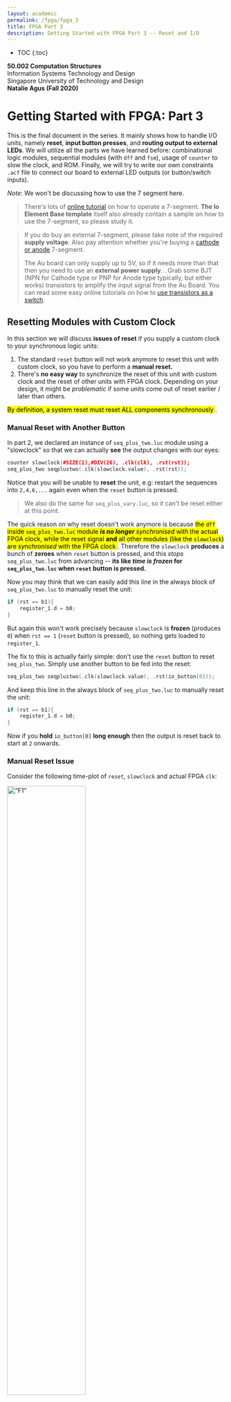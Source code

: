 ```yaml
---
layout: academic
permalink: /fpga/fpga_3
title: FPGA Part 3
description: Getting Started with FPGA Part 3 -- Reset and I/O
---
```



* TOC
{:toc}

**50.002 Computation Structures**
<br>
Information Systems Technology and Design
<br>
Singapore University of Technology and Design
<br>
**Natalie Agus (Fall 2020)**

# Getting Started with FPGA: Part 3

This is the final document in the series. It mainly shows how to handle I/O units, namely **reset**, **input button presses**, and **routing output to external LEDs**.  We will utilize all the parts we have learned before: combinational logic modules, sequential modules (with `dff` and `fsm`), usage of `counter` to slow the clock, and ROM. Finally, we will try to write our own constraints `.acf` file to connect our board to external LED outputs (or button/switch inputs). 

*Note*: We won't be discussing how to use the 7 segment here. 

> There's lots of <a href="https://alchitry.com/blogs/tutorials/io-element" target="_blank">online tutorial</a> on how to operate a 7-segment. **The Io Element Base template** itself also already contain a sample on how to use the 7-segment, so please study it. 

>If you do buy an external 7-segment, please take note of the required **supply voltage**. Also pay attention whether you're buying a <a href="https://www.electronics-tutorials.ws/blog/7-segment-display-tutorial.html" target="_blank">cathode or anode</a>  7-segment. 
>
>The Au board can only supply up to 5V, so if it needs more than that then you need to use an **external power supply**. . Grab some BJT (NPN for Cathode type or PNP for Anode type typically, but either works) transistors to amplify the input signal from the Au Board. You can read some easy online tutorials on how to <a href="https://www.electronics-tutorials.ws/transistor/tran_4.html" target="_blank">use transistors as a switch</a>.

## Resetting Modules with Custom Clock
In this section we will discuss **issues of reset** if you supply a custom clock to your synchronous logic units:
1. The standard `reset` button will not work anymore to reset this unit with custom clock, so you have to perform a **manual reset.**  
2. There's **no easy way** to synchronize the reset of this unit with custom clock and the reset of other units with FPGA clock. Depending on your design, it might be *problematic* if some units come out of reset earlier / later than others. 

<mark> By definition, a system reset must reset ALL components synchronously </mark>.

### Manual Reset with Another Button
 
In part 2, we declared an instance of `seq_plus_two.luc` module using a "slowclock" so that we can actually **see** the output changes with our eyes:
```cpp
counter slowclock(#SIZE(1),#DIV(26), .clk(clk), .rst(rst));
seq_plus_two seqplustwo(.clk(slowclock.value), .rst(rst));
```
Notice that you will be unable to **reset** the unit, e.g: restart the sequences into `2,4,6,...` again even when the `reset` button is pressed. 

> We also do the same for `seq_plus_vary.luc`, so it can't be reset either at this point. 

The quick reason on why reset doesn't work anymore is because <mark> the `dff` inside `seq_plus_two.luc` module ***is no longer** synchronised* with the actual FPGA clock, while the reset signal **and** all other modules (like the `slowclock`) are *synchronised* with the FPGA clock </mark>.  Therefore the `slowclock`  **produces** a bunch of **zeroes** when `reset` button is pressed, and this *stops* `seq_plus_two.luc` from advancing -- **its like *time is frozen* for `seq_plus_two.luc` when `reset` button is pressed.**

Now you may think that we can easily add this line in  the always block of `seq_plus_two.luc` to manually reset the unit:

```cpp
if (rst == b1){
	register_1.d = b0;
}
```
But again this won't work precisely because `slowclock` is **frozen** (produces `0`) when `rst == 1` (`reset` button is pressed), so nothing gets loaded to `register_1`. 

The fix to this is actually fairly simple: don't use the `reset` button to reset `seq_plus_two`. Simply use another button to be fed into the reset: 

```cpp
seq_plus_two seqplustwo(.clk(slowclock.value), .rst(io_button[0]));
```

And keep this line in  the always block of `seq_plus_two.luc` to manually reset the unit:

```cpp
if (rst == b1){
	register_1.d = b0;
}
```

Now if you **hold** `io_button[0]` **long enough** then the output is reset back to start at `2` onwards. 

### Manual Reset Issue

Consider the following time-plot of `reset`, `slowclock` and actual FPGA `clk`:

<img src="https://dl.dropboxusercontent.com/s/u8hh5xcjpej97yl/timesync.png?raw=1"  alt=“F1”  width="60%" height = "60%">

It is **entirely possible** for the slowclock (rising edge) to entirely **miss** the "reset" button (in our example, we used `io_button[0]` as manual reset) press *if the press isn't covering the shaded region* (depending on how slow the clock is).  

Plus, if it happens to *change* at the shaded region then we might run into *metastability* problem.  Even worse, since we don't know how button input from external source will change in relation to the rising edge of the clock (be it system or custom), it is possible that some flip flops are reset and some others aren't. This is disastrous!

<mark> Bottomline is, external inputs are **unreliable**, and can be disastrous if its used to trigger important events like a `reset` </mark>. 

### Reset Conditioner

Normally, we can entirely avoid the *metastability* and *desynchronisation* problem using the built-in component: `reset_conditioner`.

The `reset_conditioner` in `au_top.luc` **synchronises** the reset signal **with the actual FPGA clock** so that all synchronous units in the FPGA will come out of reset at once, so that there won't be a case where some `dff` stay reset one cycle longer than the other.  You can read more about **reset_conditioner**  at the end of <a href="https://alchitry.com/blogs/tutorials/synchronous-logic-1" target="_blank">this</a> tutorial and <a href="https://learn.sparkfun.com/tutorials/external-io-and-metastability/all" target="_blank">this</a> tutorial as well.

For our `seq_plus_two.luc` unit, we used a custom clock and a *separate* manual reset from the rest of the units implemented in the FPGA.  While for this case alone it *seems* fine, it is a bad idea because if you have a more complicated system **it can be** **disastrous**:
 * If you manually reset each and every one of them without any kind of conditioner unit, then there's no way to ensure that all units come out of the reset at the same time. 
 * The only way to ensure that its all "reset" at the same time would be to **switch off and on** the device again, which is rather *unprofessional*. 

**So how do we tackle this?** 
> *How can we slow-down the output of the unit (so that we can observe the output with the naked eye) without having to use a different clock?* 


<mark> **Bottomline is:** if you need to `reset` your module for any purpose, **it is a bad idea  to use another clock other than the original FPGA clock** -- unless of course you're very experienced in this field. </mark>


## Slowing Modules with FPGA Clock
A *better* way to sort of "slow down" the output of a module is to put certain logic condition in the `always` block instead and still supplying the original hardware `clk` and `rst` signal to it. Components that should be used to slow within sequential modules *without messing* with the `clk` are the **counter** and **edge_detector**. 

### Slowing the output rate and enabling system reset for `seq_plus_two.luc`
Since what we want is to perform `+2` only around **once** per second (so that we can see the output in effect), we need the same slow counter device be used within `seq_plus_two` instead:

```cpp
counter slowClock(#DIV(26), .clk(clk), .rst(rst));
```

We need another module called the **edge detector** because we just want to have that trigger to +2 *once* every 1 second.
> In 1 second, 100 million cycles of the FPGA clock have passed. We only one ONE out of the 100 million cycles to trigger the +2.  

The time diagram below illustrates how an edge detector work:
<img src="https://dl.dropboxusercontent.com/s/f6jzjq0smatdb5r/edge.png?raw=1"  alt=“F1”  width="60%" height = "60%">

Add the edge-detector component (under Pulse Manipulation), and declare it in `seq_plus_two.luc`:
```cpp
edge_detector slowClockEdge(.clk(clk));
```



Modify the `always` block to be as such:
```cpp
{
	dff register_1[8](#INIT(0), .clk(clk), .rst(rst));
	eight_bit_adder plus_two;
	counter slowClock(#SIZE(1), #DIV(26), .clk(clk), .rst(rst));
	edge_detector slowClockEdge(#RISE(1), #FALL(0), .clk(clk));

  always {
    slowClockEdge.in = slowClock.value;
  	plus_two.y = 8h02;
  	plus_two.x = register_1.q;
  	plus_two.cin = b0;
    
	 
    if (slowClockEdge.out == b1){ //only add when MSB of slowCLock == 1
     register_1.d = plus_two.s;
    }
	  out = plus_two.s;
  }
```
* In the first line, we pass the output of the slowClock to the edge detector so that it will produce a value of `1` once (within 1 clk cycle of the FPGA clock) at every rising edge. 
* Then we only update `register_1` to store the current output of the adder when `slowClockEdge.out == b1`. 

We now can supply the hardware clock `clk` and `rst` signal when declaring it at `au_top.luc`, and no longer supply a custom clock into it:
```cpp
seq_plus_twoSlow seqplustwo(.clk(clk), .rst(rst));
```
You can find the final implementation <a href="https://github.com/natalieagus/SampleAlchitryProjects/blob/master/GettingStartedWithFPGA/source/seq_plus_twoSlow.luc" target="_blank">here</a>.

### Slowing the output rate and enabling system reset for `seq_plus_vary.luc`

Similarly for this unit, we can use the slowcounter and edge detector to trigger the state change only when the output of the edge detector is `1`.

Another way to use the counter is to create an `N` bit counter, and feed in the MSB as the input of the edge detector: 
>Notice that the  LSB of the output of an `N` bit counter fed with system clock will be incremented by 1 as fast as the system clock cycle. The second LSB will be incremented half as fast as the LSB. The third LSB will be incremented half as fast as the second LSB, and so on. We can utilise this observation to create a slow-clock by utilizing the higher bits of the counter. 

```cpp
const SLOWCLOCK_SIZE = 27;
counter slowClock(#SIZE(SLOWCLOCK_SIZE), .clk(clk), .rst(rst));
edge_detector slowClockEdge(#RISE(1), #FALL(0), .clk(clk));

....// inside always block
slowClockEdge.in = slowClock.value[SLOWCLOCK_SIZE-1];
``` 

The updated `always` block of `seq_plus_vary.luc` is as follows, where we perform state transition or loading of output of adder to `register_1` only when the edge detector's output produces a `1`:

```cpp
  always {
	adder.y = 8h00;
	adder.x = register_1.q;
	adder.cin = b0;

  slowClockEdge.in = slowClock.value[SLOWCLOCK_SIZE-1];
  
	case (y_controller.q){
  	y_controller.S0:
      	adder.y = 8h02;
       if (slowClockEdge.out == b1){ //only trigger change when slowClockEdge gives a 1
      	    y_controller.d = y_controller.S1;
        }
  	y_controller.S1:
      	adder.y = 8h07;
       if (slowClockEdge.out == b1){
      	y_controller.d = y_controller.S2;
        }
  	y_controller.S2:
      	adder.y = 8h0C;
       if (slowClockEdge.out == b1){
      	y_controller.d = y_controller.S0;
      	}
    }

    if (slowClockEdge.out == b1){
	          register_1.d = adder.s;
        }
    	out = adder.s;
	
  }
```

Similarly, we now can supply the hardware clock `clk` and `rst` signal when declaring it at `au_top.luc`, and no longer supply a custom clock into it:
```cpp
seq_plus_varySlow seqplusvary(.clk(clk), .rst(rst));
```

You can find the complete script <a href="https://github.com/natalieagus/SampleAlchitryProjects/blob/master/GettingStartedWithFPGA/source/seq_plus_varySlow.luc" target="_blank">here</a>.

## Conditioning Button Presses
Just like the reset button, input from external button presses are also *unreliable*. If you're trying to "capture" the input of a button press using a `dff`, then you need to ensure that it doesn't cause metastability using a built-in module called the **`button_conditioner`** (you can find it under *Miscellaneous* category):

```cpp
button_conditioner buttoncond[4](.clk(clk));

...//inside always block
buttoncond.in = io_button[3:0];
```

You can then use `buttoncond.out` as an input to some module that requires button presses as its input. 

## Using Button Presses as Triggers

There's two usages for button inputs in general:
1. You just want a user to *trigger* something **once** by pressing it.
2. You need a user to press and **hold** continuously.

Regardless, you need to know that since the system clock is running so fast at 100MHz, a button press will result in a value of `1` being produced as `buttoncond.out` **for at least thousands of clock cycles**. In other words, if you were to load this as an input to some register,
```cpp
register_1.d = buttoncond.out
```
...then you'd be loading the value of `1` for many many clock cycles to the same register. This is alright if your use case is case **(2)** above, that is if you use it as an input to some combinational logic unit,
 ```cpp
some_combi_logic.input = buttoncond.out
```
...but <mark> using `buttoncond.out` plainly **will not work** if you intend to use the button press as a *trigger* that's supposed to happen **ONCE per PRESS.**   </mark>

In order to trigger the system once per press, you need to use the edge detector (don't forget to specify `#RISE` or `#FALL` or both):
```cpp
edge_detector buttondetector[4](#RISE(1), #FALL(0),.clk(clk)); //detect on rising edge only
``` 
and then use it as such:
```cpp
buttoncond.in = io_button[3:0];
buttondetector.in = buttoncond.out;
some_system.trigger_input = buttondetector.out;
```
Then in the `always` block of that `some_system`, you can simply check if `trigger_input == 1b` and describe what should happen accordingly. 

## Storing Button Press Sequences

In this section, we learn how to utilize all that we have learned before:
* Creating combinational modules
* Creating sequential modules
* Using button conditioners and edge detectors 
* Using FSM and dff 

...to implement this feature: 
* Given a series of button presses,
* We store it and compare it against a fixed sequence 
* Display whether the presses matches the fixed sequence


Create a new source file and name it `sequence_checker.luc` with the following input and output terminals:
```cpp
module sequence_checker (
	input buttons[4],
	input clk, // clock
	input rst, // reset
	output out_result[3],
	output out_buttonseq[4]
)
```
* `buttons[4]`: is a 4-bit button press indicator. Each digit `i` that is `1`(high) represents that button `i` is pressed, hence in total there's 4 different possible buttons that can be pressed. 
* `out_result`:  3-bit indicator that shows whether the button presses matches the sequence. It will be `111` if you're correct, and `100` if you're wrong. Actually 1-bit is sufficient to indicate whether the result is *right* or *wrong* but for clarity we use 3-bits instead. 
* `out_buttonseq` : just to debug. We will explain that later. 


### Planning 

Assume that this module's job is to receive **two** button presses, and each press can be from either of the four button: `io_button[0]`,  `io_button[1]`, `io_button[2]`,   `io_button[3]` (we can easily expand the idea to store and check more sequences of button presses, but lets start with two). 

We need to design a way to store these presses. Since each press can be one of the four buttons, we need 2-bits to indicate (*index*) each button press, e.g:
* `b00` for when `io_button[0]` is pressed
* `b01` for when `io_button[1]` is pressed
* `b10` for when `io_button[2]` is pressed
* `b11` for when `io_button[3]` is pressed

And then we need a memory unit to **store** the button index for each press. Since we have two presses, we can have a 4-bit dff to store the first press in the last 2-bits, and to store the second press in the next 2-bits. 

> For example, if `io_button[2]` is pressed first and  `io_button[3]` is pressed next, the content of this dff should be `b1110`. 

Then, we also need an `fsm` so that we can switch between some states like  waiting for button press, storing button presses, and checking the sequence after two presses are entered. 

Finally, we need a `constant` to match the sequence button presses against. 

### Declaring the modules
Based on our planning above, we can declare these modules:
```cpp
dff sequence[4](#INIT(0), .clk(clk), .rst(rst));
dff result[3](#INIT(0),.clk(clk), .rst(rst));

const MATCH = {b10, b11}; // press button 4, then 3

fsm brain(.clk(clk), .rst(rst)) = {
	WAITFIRSTPRESS,
	WAITSECONDPRESS,
	CHECKPRESS
};
```

The implementation is simple, during state `WAITFIRSTPRESS` and `WAITSECONDPRESS` we either wait for button-press and stay in the state, or if there's any button press, we store it to `sequence` registers and advance to the next state:
```cpp
always{     
    case (brain.q)
    {
      brain.WAITFIRSTPRESS:
        if (buttons[3] | buttons[2] | buttons[1] | buttons[0]){ //if any button is pressed
            if (buttons[3]){
              //fourth button pressed 
              sequence.d[1:0] = b11;
            }
          else if (buttons[2]){
              //third button pressed 
              sequence.d[1:0] = b10;
            }
          else if (buttons[1]){
              //second button pressed 
              sequence.d[1:0] = b01;
            }
          else if (buttons[0]){
              //first button pressed 
              sequence.d[1:0] = b00;
            }           
            brain.d = brain.WAITSECONDPRESS;
            // reset result 
            result.d = b000;
        }
        else{
            brain.d = brain.WAITFIRSTPRESS; //if no press, loop 
        }
      
    
      brain.WAITSECONDPRESS:       
          if (buttons[3] | buttons[2] | buttons[1] | buttons[0]){ //if any button is pressed
            if (buttons[3]){
              //fourth button pressed 
              sequence.d[3:2] = b11;
            }
          else if (buttons[2]){
              //third button pressed 
              sequence.d[3:2] = b10;
            }
          else if (buttons[1]){
              //second button pressed 
              sequence.d[3:2] = b01;
            }
          else if (buttons[0]){
              //first button pressed 
              sequence.d[3:2] = b00;
            }        
            brain.d = brain.CHECKPRESS;
           }
          else{
            brain.d = brain.WAITSECONDPRESS; //if no press, loop 
          }
   
      brain.CHECKPRESS:
        if (sequence.q[1:0] == MATCH[0] && sequence.q[3:2] == MATCH[1]){
            result.d = b111; //RIGHT
        }
        else{
            result.d = b100; //WRONG
        }
        brain.d = brain.CHECKPRESS;
    }
    
    out_result = result.q;
    out_buttonseq = sequence.q;

}
}
```

> Yes, there's a lot of boilerplate "code" in there, but readable. There's better ways to make the code more compact but it doesn't really matter in terms of performance because its not like they're "evaluated" line by line anyway. What's more important is, if you're a beginner, to plan your schematic properly before you start coding. 

You can find the complete code <a href="https://github.com/natalieagus/SampleAlchitryProjects/blob/master/GettingStartedWithFPGA/source/sequence_checker.luc" target="_blank">here</a>.

### Test it
In `au_top.luc`, let's declare the necessary modules:
```cpp
sequence_checker sc(.clk(clk), .rst(rst));
button_conditioner buttoncond[4](.clk(clk));
edge_detector buttondetector[4](#RISE(1), #FALL(0),.clk(clk)); //detect on rising edge only
```

...and in the `always` block of `au_top.luc`, we connect the input and output terminals of the `sequence_checker`:
```cpp
io_led[0][3:0] = io_button[3:0];
buttoncond.in = io_button[3:0];
buttondetector.in = buttoncond.out;

sc.buttons = buttondetector.out;
io_led[2] = sc.out_buttonseq; //debug
io_led[1][2:0] = sc.out_result; //result
```

When you have built and run the program, try pressing some of the `io_button` and observe the output. If you press `io_button[3]` then `io_button[2]`, it will match the `const MATCH` and all three bits of `io_led[1][2:0]` will light up. 



## Using External Output
Finally, we will try to show the result `sc.out_result` on an external LED instead. You need to use the `Br` board for this (the middle board in the stack). Take a look  cuour custom <a href="https://drive.google.com/file/d/1T3Vth8YpqDq1iOcPEW6TWjwVH0-h-59C/view?usp=sharing" target="_blank">Br board schematic</a>. You can route your signals to any pin that supports IO and define them in the **constraints file.** 

Create a new **constraint** file (at the osconstraint folder) and name it `custom` (or any other name that you want, as long as the extension is `.acf`) .

<mark> Important: You are recommended to just have one constraint file. If you need the default I/O terminals on Alchitry Io, then copy over the contents of the other two acf files, <code>io.acf</code> and <code>alchitry.acf</code> and paste it to <code>custom.acf</code>, and delete the former two so you just simply have <code>custom.acf</code>.  Delete ALL other <code>.acf</code> afterwards. </mark>

<div class="redborder"> At this point if you build, chances are you will be met some error as such:
<pre><code>ERROR: [DRC NSTD-1] 
Unspecified I/O Standard: N out of 57 logical ports use I/O standard (IOSTANDARD) value 'DEFAULT', instead of a user assigned specific value.
This may cause I/O contention or incompatibility with the board power or connectivity affecting performance, ...
...
ERROR: [DRC UCIO-1]: Unconstrained Logical Port: N out of 57 logical ports have no user assigned specific location constraint (LOC).
To correct this violation, specify all pin locations. 
This design will fail to generate a bitstream unless all logical ports have a user specified site LOC constraint defined.
</code></pre>
This can be fixed if we specify <strong>all</strong> pins on Alchitry Br (recommended), but that will be quite troublesome. You can however choose to ignore them:
<ul>
<li> Create a new file under "Constraints" (right click >> New File) with name 
<code>filename.xdc</code> (name it anything you want as long as the extension is <code>.xdc</code>). It should fall under "User Constraint" option. </li>
<li>Paste the content of original <code>au.xdc</code> to it, and i</li>
<li>Add three more lines to ignore the warning and allow unconstrained bistream: 
<pre><code>set_property SEVERITY {Warning} [get_drc_checks NSTD-1]
set_property SEVERITY {Warning} [get_drc_checks UCIO-1]
set_property BITSTREAM.General.UnconstrainedPins {Allow} [current_design]</code></pre></li>
<li> Delete the original <code>au.xdc</code>.</ul>
</div>



<mark> You can then define **output** pins in `custom.acf` in the following format,
<pre><code>cpp
pin <pin name> <Br terminal pin name>
</code></pre>
</mark>

<div classname="redbox"> Warning: Ensure that your custom pins do not use any other pins that's already been used on your IO Shield, or other custom pins. Each declaration must be <strong> unique </strong>.</div>

For example, if you'd like to use the Br pins `C49, C48, C2` as an **output** port to display the 3-bit `results`, you can define them as such in `custom.acf`:
```cpp
pin customout[0] C49;
pin customout[1] C48;
pin customout[2] C2;
```
... and then declare them in `au_top.luc`: `output customout[3]`. In the `always` block of `au_top.luc`, connect them to the output of the `sequence_checker`:
```cpp
customout = sc.out_result; //result to external led
```
> Note: if you do not delete the original two `.acf` files and simply added `custom.acf` with these three pin descriptions, then you won't be able to compile successfully. 

Then connect the 3 LEDs on a breadboard with some resistors. If you don't know how breadboard, resistors, or LED works, you can start with some <a href="https://computers.tutsplus.com/tutorials/how-to-use-a-breadboard-and-build-a-led-circuit--mac-54746" target="_blank">basic</a>  circuitry tutorials. 

**TLDR**:
* Connect the short leg of the LED to ground (cathode)
* Connect the long leg of the LED to the output pin (`C49, C48,` and `C2` for each LED)  (anode, voltage high)
* Connect the resistor anywhere within the circuit loop. 

All three LEDs should light up if you key in the right sequence: 
<img src="https://dl.dropboxusercontent.com/s/d4il3wbpcvtshx9/outputvalues.png?raw=1"  alt=“F1”  width="70%" height = "70%">

Likewise, you can define an **input** pin in the following format,
```cpp
pin <pin name> <Br terminal pin name> pulldown
``` 
or:
```cpp
pin <pin name> <Br terminal pin name> pullup
```  


</mark> Input pins with default <code>pulldown</code> resistor will produce a <code>0</code> and input pins with default <code>pullup</code> will produce a <code>1</code>  if there's no external value fed into it. </mark>

> The `pulldown` and `pullup` internal resistors are made to ensure that there won't be "*floating*" or "*invalid*" input values that's fed to your system when there's nothing that's fed to it (i.e: switched off). Read <a href="https://www.electronics-tutorials.ws/logic/pull-up-resistor.html" target="_blank">this</a> if you'd like to know more about pull-up and pull-down resistors. 


## Summary


This document builds up on some of the things we learned before in Part 1 and 2, and it mainly focuses on how to use external I/O devices and reset the whole system properly. You may find the complete project used in all three parts of this introduction to FPGA <a href="https://github.com/natalieagus/SampleAlchitryProjects" target="_blank">here</a>.  

You are recommended to read further on (if they're applicable to your project of course) :
1.  How <a href="https://alchitry.com/blogs/tutorials/io-element" target="_blank">7-Segment works</a> (you can learn using the onboard 7-segment on Alchitry Io first before buying external units). **7-Segment component** is useful to display numbers, e.g: display score, time left, etc. 
2. How LED Strips work (e.g: WS2812B, or SK6812 LEDs). You can refer to online tutorials like  <a href="https://vivonomicon.com/2018/12/24/learning-how-to-fpga-with-neopixel-leds/" target="_blank">this</a> one. We have some sample LED writers that's Au and WS2812B compatible <a href="https://github.com/natalieagus/SampleAlchitryProjects/tree/master/LEDStripTest" target="_blank">here</a>  to get you started. 
3. How you can utilize another powerful **storage device:** the default RAM component. You can find the <a href="https://alchitry.com/blogs/tutorials/hello-your_name_here" target="_blank"> tutorial</a> written by the original author here (there's single-port and dual-port RAM). 

	<mark>**RAM component** is **especially useful** if you need to store a **large** amount of data </mark>, e.g data to be rendered out to large (32x32 or 64x32, etc) LED matrices. It is convenient to use the `dff` for small data storages, but you will run out of logic units real fast if you were to create thousands of dffs (not to mention the bizzare amount of time needed to compile the code). 

4. How RGB LED Matrix works. Some <a href="https://learn.adafruit.com/fpga-rgb-matrix/overview" target="_blank">online tutorials</a> can be a good starting point. You need to have some pretty good understanding about sending clocked serial data though. We have some sample RGB Matrix writer  <a href="https://github.com/natalieagus/SampleAlchitryProjects/tree/master/MatrixLEDTest" target="_blank">here</a> (64x32 compatible, simply adjust the parameter if you have other dimensions, double check the clock and addressing, this follows strictly [adaFruit matrix LED](https://learn.adafruit.com/32x16-32x32-rgb-led-matrix/new-wiring)).  You can use it with some simple RAM modules (2 units of 64x16 cells, each cell containing 3 bits, each unit to drive one-half of the matrix). You can instantiate a simple_ram module like this:
	```cpp
	ADDRESS_SIZE = 4 : ADDRESS_SIZE > 0, //width of the address field (ABCD signals for matrix_led)
    MATRIX_WIDTH = 64 : MATRIX_WIDTH > 0 //number of LEDs per row in the matrix
    
	const RAMSIZE = $pow(2,ADDRESS_SIZE) * MATRIX_WIDTH;
	simple_ram ram_top(#SIZE(3), #DEPTH(RAMSIZE));
	simple_ram ram_bottom(#SIZE(3), #DEPTH(RAMSIZE))
	```


Once you're comfortable with some basic FPGA coding, you can begin designing the datapath for your game and implement the modules required. You may refer to <a href="https://natalieagus.github.io/50002/1D_programmable_machine.html" target="_blank">this tutorial</a> for clues on how to begin if needed. 

## Final note 
To save you some pain and time, it always good to <mark>**test** your **hardware** AND **connections** first ***BEFORE*** testing them together with your implementation </mark>:
1. Test whether every single segment of your 7-segment device is **working**. Use really simple stuffs like jumper wires, voltage source and ground. No code needed. 

3. **If you use LED strips, test whether each LED** **works**. Write some simpler tester code to light up all the LEDs, light them up to with alternating colors, light them up with different colors, etc. 
4. Do the **same** as point (2) above for **LED matrices**, or even basic **single LED lights**, whichever LEDs you use for your project. 
5. Check if the **buttons** or any input device you bought is working by capturing its presses and showing it out on an LED on Alchitry Io. Also, ensure that the button press is **crisp** and not wonky. 
6. If you're using the **breadboard**, make sure the breadboard itself works fine. If you're soldering on the PCB, always test your connection first using some voltage source, ground, and jumper wires. 

<mark> **ONLY** and **ABSOLUTELY ONLY** when you are 100% sure that the hardware is working fine, you may use them to test your modules. </mark>








 
